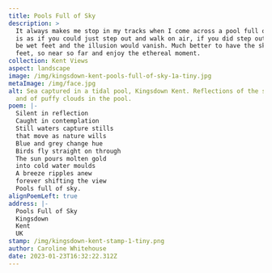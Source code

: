 ```yaml
---
title: Pools Full of Sky
description: >
  It always makes me stop in my tracks when I come across a pool full of sky. It
  is as if you could just step out and walk on air, if you did step out it would
  be wet feet and the illusion would vanish. Much better to have the sky at your
  feet, so near so far and enjoy the ethereal moment.
collection: Kent Views
aspect: landscape
image: /img/kingsdown-kent-pools-full-of-sky-1a-tiny.jpg
metaImage: /img/face.jpg
alt: Sea captured in a tidal pool, Kingsdown Kent. Reflections of the sunrise
  and of puffy clouds in the pool.
poem: |-
  Silent in reflection
  Caught in contemplation
  Still waters capture stills
  that move as nature wills
  Blue and grey change hue
  Birds fly straight on through
  The sun pours molten gold
  into cold water moulds
  A breeze ripples anew
  forever shifting the view
  Pools full of sky.
alignPoemLeft: true
address: |-
  Pools Full of Sky
  Kingsdown
  Kent
  UK
stamp: /img/kingsdown-kent-stamp-1-tiny.png
author: Caroline Whitehouse
date: 2023-01-23T16:32:22.312Z
---
```

